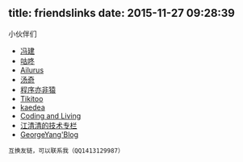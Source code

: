 title: friendslinks
date: 2015-11-27 09:28:39
---
小伙伴们
* [冯建](http://jayfeng.com/)
* [咕咚](http://gudong.name/)
* [Ailurus](http://www.easydone.cn/)
* [汤奇](http://itangqi.me/)
* [程序亦非猿](http://yifeiyuan.me/)
* [Tikitoo](http://tikitoo.me/)
* [kaedea](http://kaedea.com/)
* [Coding and Living](http://www.woaitqs.cc/)
* [江清清的技术专栏](http://www.lcode.org/)
* [GeorgeYang'Blog](http://georgeyang.cn)

`互换友链，可以联系我（QQ1413129987）`




